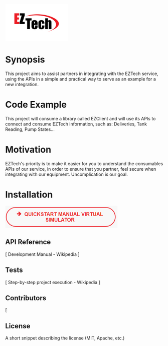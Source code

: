 <img src="https://github.com/EZTechBrasil/EZClientCpp/blob/Eric/Pictures/logo-eztech.png?raw=true" width="200" height="auto">

# Synopsis #

This project aims to assist partners in integrating with the EZTech service, using the APIs in a simple and practical way to serve as an example for a new integration.

# Code Example #

This project will consume a library called EZClient and will use its APIs to connect and consume EZTech information, such as: Deliveries, Tank Reading, Pump States...

# Motivation #

EZTech's priority is to make it easier for you to understand the consumables APIs of our service, in order to ensure that you partner, feel secure when integrating with our equipment. Uncomplication is our goal.

# Installation #

<img src= https://github.com/EZTechBrasil/EZClientCpp/blob/Eric/Pictures/QUICKSTART%20MANUAL%20VIRTUAL%20SIMULATOR.png >

## API Reference

[ Development Manual - Wikipedia ]

## Tests

[ Step-by-step project execution - Wikipedia ]

## Contributors

[ 

## License

A short snippet describing the license (MIT, Apache, etc.)
